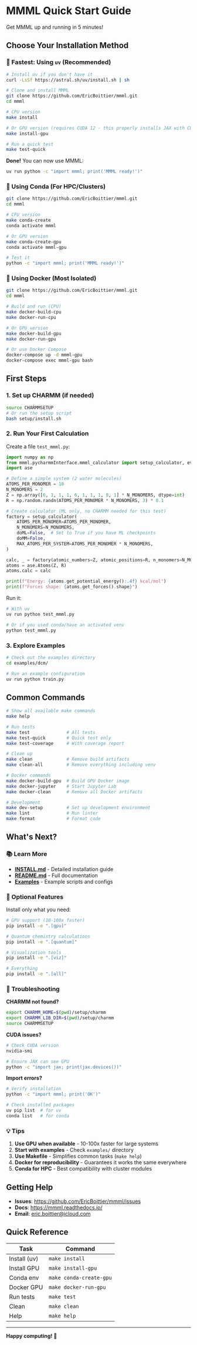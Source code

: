 # MMML Quick Start Guide

Get MMML up and running in 5 minutes!

## Choose Your Installation Method

### 🚀 Fastest: Using `uv` (Recommended)

```bash
# Install uv if you don't have it
curl -LsSf https://astral.sh/uv/install.sh | sh

# Clone and install MMML
git clone https://github.com/EricBoittier/mmml.git
cd mmml

# CPU version
make install

# Or GPU version (requires CUDA 12 - this properly installs JAX with CUDA)
make install-gpu

# Run a quick test
make test-quick
```

**Done!** You can now use MMML:
```bash
uv run python -c "import mmml; print('MMML ready!')"
```

### 🐍 Using Conda (For HPC/Clusters)

```bash
git clone https://github.com/EricBoittier/mmml.git
cd mmml

# CPU version
make conda-create
conda activate mmml

# Or GPU version
make conda-create-gpu
conda activate mmml-gpu

# Test it
python -c "import mmml; print('MMML ready!')"
```

### 🐳 Using Docker (Most Isolated)

```bash
git clone https://github.com/EricBoittier/mmml.git
cd mmml

# Build and run (CPU)
make docker-build-cpu
make docker-run-cpu

# Or GPU version
make docker-build-gpu
make docker-run-gpu

# Or use Docker Compose
docker-compose up -d mmml-gpu
docker-compose exec mmml-gpu bash
```

## First Steps

### 1. Set up CHARMM (if needed)

```bash
source CHARMMSETUP
# Or run the setup script
bash setup/install.sh
```

### 2. Run Your First Calculation

Create a file `test_mmml.py`:

```python
import numpy as np
from mmml.pycharmmInterface.mmml_calculator import setup_calculator, ev2kcalmol
import ase

# Define a simple system (2 water molecules)
ATOMS_PER_MONOMER = 10
N_MONOMERS = 2
Z = np.array([6, 1, 1, 1, 6, 1, 1, 1, 8, 1] * N_MONOMERS, dtype=int)
R = np.random.randn(ATOMS_PER_MONOMER * N_MONOMERS, 3) * 0.1

# Create calculator (ML only, no CHARMM needed for this test)
factory = setup_calculator(
    ATOMS_PER_MONOMER=ATOMS_PER_MONOMER,
    N_MONOMERS=N_MONOMERS,
    doML=False,  # Set to True if you have ML checkpoints
    doMM=False,
    MAX_ATOMS_PER_SYSTEM=ATOMS_PER_MONOMER * N_MONOMERS,
)

calc, _ = factory(atomic_numbers=Z, atomic_positions=R, n_monomers=N_MONOMERS)
atoms = ase.Atoms(Z, R)
atoms.calc = calc

print(f"Energy: {atoms.get_potential_energy():.4f} kcal/mol")
print(f"Forces shape: {atoms.get_forces().shape}")
```

Run it:
```bash
# With uv
uv run python test_mmml.py

# Or if you used conda/have an activated venv
python test_mmml.py
```

### 3. Explore Examples

```bash
# Check out the examples directory
cd examples/dcm/

# Run an example configuration
uv run python train.py
```

## Common Commands

```bash
# Show all available make commands
make help

# Run tests
make test              # All tests
make test-quick        # Quick test only
make test-coverage     # With coverage report

# Clean up
make clean             # Remove build artifacts
make clean-all         # Remove everything including venv

# Docker commands
make docker-build-gpu  # Build GPU Docker image
make docker-jupyter    # Start Jupyter Lab
make docker-clean      # Remove all Docker artifacts

# Development
make dev-setup         # Set up development environment
make lint              # Run linter
make format            # Format code
```

## What's Next?

### 📚 Learn More
- **[INSTALL.md](INSTALL.md)** - Detailed installation guide
- **[README.md](README.md)** - Full documentation
- **[Examples](examples/)** - Example scripts and configs

### 🔧 Optional Features

Install only what you need:

```bash
# GPU support (10-100x faster)
pip install -e ".[gpu]"

# Quantum chemistry calculations
pip install -e ".[quantum]"

# Visualization tools
pip install -e ".[viz]"

# Everything
pip install -e ".[all]"
```

### 🐛 Troubleshooting

**CHARMM not found?**
```bash
export CHARMM_HOME=$(pwd)/setup/charmm
export CHARMM_LIB_DIR=$(pwd)/setup/charmm
source CHARMMSETUP
```

**CUDA issues?**
```bash
# Check CUDA version
nvidia-smi

# Ensure JAX can see GPU
python -c "import jax; print(jax.devices())"
```

**Import errors?**
```bash
# Verify installation
python -c "import mmml; print('OK')"

# Check installed packages
uv pip list  # for uv
conda list   # for conda
```

### 💡 Tips

1. **Use GPU when available** - 10-100x faster for large systems
2. **Start with examples** - Check `examples/` directory
3. **Use Makefile** - Simplifies common tasks (`make help`)
4. **Docker for reproducibility** - Guarantees it works the same everywhere
5. **Conda for HPC** - Best compatibility with cluster modules

## Getting Help

- **Issues**: https://github.com/EricBoittier/mmml/issues
- **Docs**: https://mmml.readthedocs.io/
- **Email**: eric.boittier@icloud.com

## Quick Reference

| Task | Command |
|------|---------|
| Install (uv) | `make install` |
| Install GPU | `make install-gpu` |
| Conda env | `make conda-create-gpu` |
| Docker GPU | `make docker-run-gpu` |
| Run tests | `make test` |
| Clean | `make clean` |
| Help | `make help` |

---

**Happy computing! 🚀**

